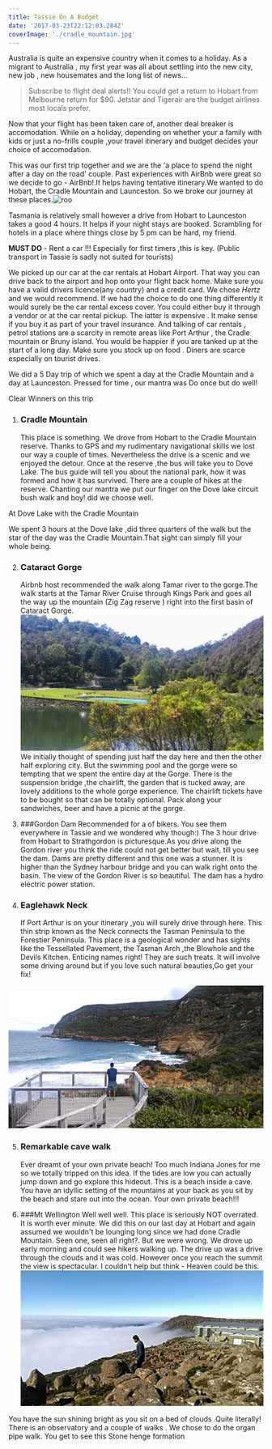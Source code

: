 ```yaml
---
title: Tassie On A Budget
date: '2017-03-23T22:12:03.284Z'
coverImage: './cradle_mountain.jpg'
---
```


Australia is quite an expensive country when it comes to a holiday. As a migrant to Australia , my first year was all about settling into the new city, new job , new housemates and the long list of news...

> Subscribe to flight deal alerts!! You could get a return to Hobart from Melbourne return for \$90. Jetstar and Tigerair are the budget airlines most locals prefer.

Now that your flight has been taken care of, another deal breaker is accomodation. While on a holiday, depending on whether your a family with kids or just a no-frills couple ,your travel itinerary and budget decides your choice of accomodation.

This was our first trip together and we are the 'a place to spend the night after a day on the road' couple. Past experiences with AirBnb were great so we decide to go - AirBnb!.It helps having tentative itinerary.We wanted to do Hobart, the Cradle Mountain and Launceston. So we broke our journey at these places.![roo](./white_roo.jpg)

Tasmania is relatively small however a drive from Hobart to Launceston takes a good 4 hours. It helps if your night stays are booked. Scrambling for hotels in a place where things close by 5 pm can be hard, my friend.

**MUST DO** - Rent a car !!! Especially for first timers ,this is key. (Public transport in Tassie is sadly not suited for tourists)

We picked up our car at the car rentals at Hobart Airport. That way you can drive back to the airport and hop onto your flight back home. Make sure you have a valid drivers licence(any country) and a credit card.
We chose _Hertz_ and we would recommend. If we had the choice to do one thing differently it would surely be the car rental excess cover. You could either buy it through a vendor or at the car rental pickup. The latter is expensive . It make sense if you buy it as part of your travel insurance.
And talking of car rentals , petrol stations are a scarcity in remote areas like Port Arthur , the Cradle mountain or Bruny island. You would be happier if you are tanked up at the start of a long day.
Make sure you stock up on food . Diners are scarce especially on tourist drives.

We did a 5 Day trip of which we spent a day at the Cradle Mountain and a day at Launceston.
Pressed for time , our mantra was Do once but do well!

Clear Winners on this trip

1. ### Cradle Mountain
   This place is something. We drove from Hobart to the Cradle Mountain reserve. Thanks to GPS and my rudimentary navigational skills we lost our way a couple of times. Nevertheless the drive is a scenic and we enjoyed the detour. Once at the reserve ,the bus will take you to Dove Lake. The bus guide will tell you about the national park, how it was formed and how it has survived. There are a couple of hikes at the reserve. Chanting our mantra we put our finger on the Dove lake circuit bush walk and boy! did we choose well.

At Dove Lake with the Cradle Mountain

We spent 3 hours at the Dove lake ,did three quarters of the walk but the star of the day was the Cradle Mountain.That sight can simply fill your whole being.

2. ### Cataract Gorge

   Airbnb host recommended the walk along Tamar river to the gorge.The walk starts at the Tamar River Cruise through Kings Park and goes all the way up the mountain (Zig Zag reserve ) right into the first basin of Cataract Gorge.
   ![The perfect backdrop to say CHEEEEZZ](./cataract_gorge.jpg)
   We initially thought of spending just half the day here and then the other half exploring city. But the swimming pool and the gorge were so tempting that we spent the entire day at the Gorge. There is the suspension bridge ,the chairlift, the garden that is tucked away, are lovely additions to the whole gorge experience. The chairlift tickets have to be bought so that can be totally optional. Pack along your sandwiches, beer and have a picnic at the gorge.

3. ###Gordon Dam
   Recommended for a of bikers. You see them everywhere in Tassie and we wondered why though:) The 3 hour drive from Hobart to Strathgordon is picturesque.As you drive along the Gordon river you think the ride could not get better but wait, till you see the dam. Dams are pretty different and this one was a stunner. It is higher than the Sydney harbour bridge and you can walk right onto the basin. The view of the Gordon River is so beautiful. The dam has a hydro electric power station.

4. ### Eaglehawk Neck

   If Port Arthur is on your itinerary ,you will surely drive through here. This thin strip known as the Neck connects the Tasman Peninsula to the Forestier Peninsula. This place is a geological wonder and has sights like the Tessellated Pavement, the Tasman Arch ,the Blowhole and the Devils Kitchen. Enticing names right! They are such treats. It will involve some driving around but if you love such natural beauties,Go get your fix!

![Remarkable Cave from outside](./enchanted_cave.jpg)

5. ### Remarkable cave walk
   Ever dreamt of your own private beach! Too much Indiana Jones for me so we totally tripped on this idea. If the tides are low you can actually jump down and go explore this hideout. This is a beach inside a cave. You have an idyllic setting of the mountains at your back as you sit by the beach and stare out into the ocean.
   Your own private beach!!!

6) ###Mt Wellington
   Well well well. This place is seriously NOT overrated. It is worth ever minute. We did this on our last day at Hobart and again assumed we wouldn't be lounging long since we had done Cradle Mountain. Seen one, seen all right?. But we were wrong. We drove up early morning and could see hikers walking up. The drive up was a drive through the clouds and it was cold. However once you reach the summit the view is spectacular. I couldn't help but think - Heaven could be this. ![Mt](./mt_wellington.jpg)

You have the sun shining bright as you sit on a bed of clouds .Quite literally! There is an observatory and a couple of walks . We chose to do the organ pipe walk. You get to see this Stone henge formation

